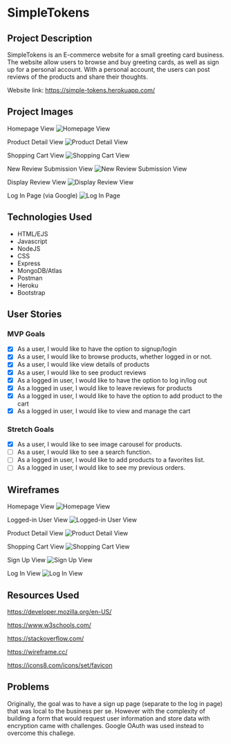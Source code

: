 # SimpleTokens 

## Project Description 

SimpleTokens is an E-commerce website for a small greeting card business. The website allow users to browse and buy greeting cards, as well as sign up for a personal account. With a personal account, the users can post reviews of the products and share their thoughts.

Website link: https://simple-tokens.herokuapp.com/

## Project Images 
Homepage View
![Homepage View](./assets/project-images/homepage.png) 

Product Detail View
![Product Detail View](./assets/project-images/product-detail-page.png)

Shopping Cart View
![Shopping Cart View](./assets/project-images/shopping-cart-page.png)

New Review Submission View
![New Review Submission View](./assets/project-images/new-review-submission-page.png)

Display Review View
![Display Review View](./assets/project-images/show-review-page.png)

Log In Page (via Google)
![Log In Page](./assets/project-images/log-in-page.png)
## Technologies Used
- HTML/EJS
- Javascript
- NodeJS
- CSS
- Express
- MongoDB/Atlas
- Postman
- Heroku
- Bootstrap
## User Stories 
### MVP Goals 
- [x] As a user, I would like to have the option to signup/login
- [x] As a user, I would like to browse products, whether logged in or not.
- [x] As a user, I would like view details of products
- [x] As a user, I would like to see product reviews
- [x] As a logged in user,  I would like to have the option to log in/log out
- [x]  As a logged in user, I would like to leave reviews for products
- [x] As a logged in user, I would like to have the option to add product to the cart
- [x] As a logged in user,  I would like to view and manage the cart

### Stretch Goals 
- [x] As a user, I would like to see image carousel for products.
- [ ] As a user, I would like to see a search function.
- [ ] As a logged in user, I would like to add products to a favorites list.
- [ ] As a logged in user, I would like to see my previous orders.
## Wireframes 
Homepage View
![Homepage View](./assets/wireframes/Wireframe%201%20-%20Homepage%20View.png)

Logged-in User View 
![Logged-in User View](./assets/wireframes/Wireframe%202%20-%20Logged%20in%20User%20View.png)

Product Detail View 
![Product Detail View](./assets/wireframes/Wireframe%203%20-%20Product%20Detail%20View.png)

Shopping Cart View
![Shopping Cart View](./assets/wireframes/Wireframe%204%20-%20Shopping%20Cart%20View.png)

Sign Up View 
![Sign Up View](./assets/wireframes/Wireframe%205%20-%20Sign%20Up%20View%20.png)

Log In View 
![Log In View](./assets/wireframes/Wireframe%206%20-%20Log%20In%20View.png)

## Resources Used
https://developer.mozilla.org/en-US/

https://www.w3schools.com/

https://stackoverflow.com/

https://wireframe.cc/

https://icons8.com/icons/set/favicon

## Problems 
Originally, the goal was to have a sign up page (separate to the log in page) that was local to the business per se. However with the complexity of building a form that would request user information and store data with encryption came with challenges. Google OAuth was used instead to overcome this challege. 